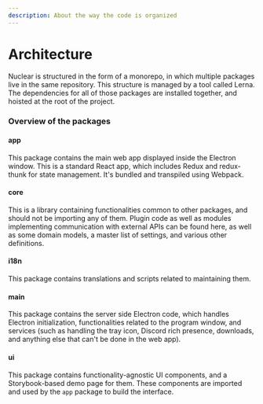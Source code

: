 ```yaml
---
description: About the way the code is organized
---
```


# Architecture

Nuclear is structured in the form of a monorepo, in which multiple packages live in the same repository. This structure is managed by a tool called Lerna. The dependencies for all of those packages are installed together, and hoisted at the root of the project.

### Overview of the packages

#### app

This package contains the main web app displayed inside the Electron window. This is a standard React app, which includes Redux and redux-thunk for state management. It's bundled and transpiled using Webpack.

#### core

This is a library containing functionalities common to other packages, and should not be importing any of them. Plugin code as well as modules implementing communication with external APIs can be found here, as well as some domain models, a master list of settings, and various other definitions.

#### i18n

This package contains translations and scripts related to maintaining them.

#### main

This package contains the server side Electron code, which handles Electron initialization, functionalities related to the program window, and services \(such as handling the tray icon, Discord rich presence, downloads, and anything else that can't be done in the web app\).

#### ui

This package contains functionality-agnostic UI components, and a Storybook-based demo page for them. These components are imported and used by the `app` package to build the interface.

